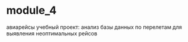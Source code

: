 # module_4
 авиарейсы
учебный проект: анализ базы данных по перелетам для выявления неоптимальных рейсов
